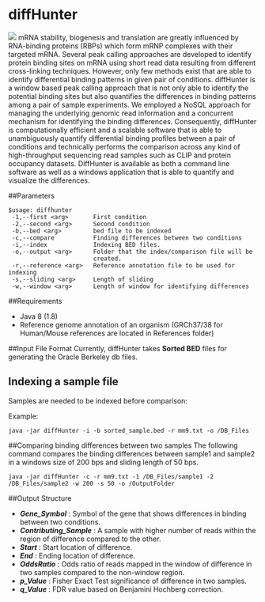 # diffHunter
![](http://www.iupui.edu/~sysbio/diffHunter/diffhunter_pic.png)
mRNA stability, biogenesis and translation are greatly influenced by RNA-binding proteins (RBPs) which form mRNP complexes with their targeted mRNA. Several peak calling approaches are developed to identify protein binding sites on mRNA using short read data resulting from different cross-linking techniques. However, only few methods exist that are able to identify differential binding patterns in given pair of conditions. diffHunter is a window based peak calling approach that is not only able to identify the potential binding sites but also quantifies the differences in binding patterns among a pair of sample experiments. We employed a NoSQL approach for managing the underlying genomic read information and a concurrent mechanism for identifying the binding differences. Consequently, diffHunter is computationally efficient and a scalable software that is able to unambiguously quantify differential binding profiles between a pair of conditions and technically performs the comparison across any kind of high-throughput sequencing read samples such as CLIP and protein occupancy datasets. DiffHunter is available as both a command line software as well as a windows application that is able to quantify and visualize the differences.

##Parameters
```
$usage: diffhunter
 -1,--first <arg>       First condition
 -2,--second <arg>      Second condition
 -b,--bed <arg>         bed file to be indexed
 -c,--compare           Finding differences between two conditions
 -i,--index             Indexing BED files.
 -o,--output <arg>      Folder that the index/comparison file will be
                        created.
 -r,--reference <arg>   Reference annotation file to be used for indexing
 -s,--sliding <arg>     Length of sliding
 -w,--window <arg>      Length of window for identifying differences
```
##Requirements
* Java 8 (1.8)
* Reference genome annotation of an organism (GRCh37/38 for Human/Mouse references are located in References folder)

##Input File Format
Currently, diffHunter takes <b>Sorted BED</b> files for generating the Oracle Berkeley db files. 

## Indexing a sample file
Samples are needed to be indexed before comparison: 

Example:
```
java -jar diffHunter -i -b sorted_sample.bed -r mm9.txt -o /DB_Files
```
##Comparing binding differences between two samples
The following command compares the binding differences between sample1 and sample2 in a windows size of 200 bps and sliding length of 50 bps.
```
java -jar diffHunter -c -r mm9.txt -1 /DB_Files/sample1 -2 /DB_Files/sample2 -w 200 -s 50 -o /OutputFolder
```
##Output Structure
* <b><i>Gene_Symbol</i></b> : Symbol of the gene that shows differences in binding between two conditions. 
* <b><i>Contributing_Sample</i></b> : A sample with higher number of reads within the region of difference compared to the other. 
* <b><i>Start</i></b> : Start location of difference. 
* <b><i>End</i></b> : Ending location of difference. 
* <b><i> OddsRatio</i></b> : Odds ratio of reads mapped in the window of difference in two samples compared to the non-window region.
* <b><i>p_Value</i></b> : Fisher Exact Test significance of difference in two samples. 
* <b><i>q_Value</i></b> : FDR value based on Benjamini Hochberg correction. 